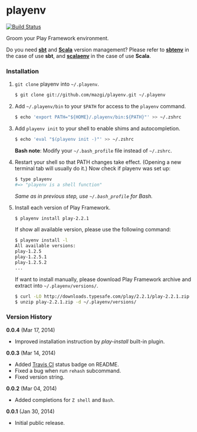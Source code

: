 playenv
=======

[![Build Status](https://travis-ci.org/mazgi/playenv.png?branch=master)](https://travis-ci.org/mazgi/playenv)

Groom your Play Framework environment.

Do you need [**sbt**](http://www.scala-sbt.org) and [**Scala**](http://www.scala-lang.org) version management?
Please refer to [**sbtenv**](https://github.com/mazgi/sbtenv) in the case of use **sbt**, and [**scalaenv**](https://github.com/mazgi/scalaenv) in the case of use **Scala**.

### Installation

1. `git clone` playenv into `~/.playenv`.

    ~~~ sh
    $ git clone git://github.com/mazgi/playenv.git ~/.playenv
    ~~~

2. Add `~/.playenv/bin` to your `$PATH` for access to the `playenv` command.

    ~~~ sh
    $ echo 'export PATH="${HOME}/.playenv/bin:${PATH}"' >> ~/.zshrc
    ~~~

3. Add `playenv init` to your shell to enable shims and autocompletion.  

    ~~~ sh
    $ echo 'eval "$(playenv init -)"' >> ~/.zshrc
    ~~~

    **Bash note**: Modify your `~/.bash_profile` file instead of `~/.zshrc`.

4. Restart your shell so that PATH changes take effect. (Opening a new
   terminal tab will usually do it.) Now check if playenv was set up:

    ~~~ sh
    $ type playenv
    #=> "playenv is a shell function"
    ~~~

    *Same as in previous step, use `~/.bash_profile` for Bash.*

5. Install each version of Play Framework.

    ~~~ sh
    $ playenv install play-2.2.1
    ~~~

    If show all available version, please use the following command:

    ~~~ sh
    $ playenv install -l
    All available versions:
    play-1.2.5
    play-1.2.5.1
    play-1.2.5.2
    ...
    ~~~

    If want to install manually, please download Play Framework archive and extract into `~/.playenv/versions/`.

    ~~~ sh
    $ curl -LO http://downloads.typesafe.com/play/2.2.1/play-2.2.1.zip
    $ unzip play-2.2.1.zip -d ~/.playenv/versions/
    ~~~

### Version History

**0.0.4** (Mar 17, 2014)

  * Improved installation instruction by *play-install* built-in plugin.

**0.0.3** (Mar 14, 2014)

  * Added [Travis CI](https://travis-ci.org) status badge on README.
  * Fixed a bug when run `rehash` subcommand.
  * Fixed version string.

**0.0.2** (Mar 04, 2014)

  * Added completions for `Z shell` and `Bash`.

**0.0.1** (Jan 30, 2014)

  * Initial public release.

